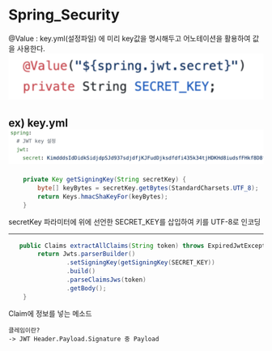# Spring_Security

@Value : key.yml(설정파일) 에 미리 key값을 명시해두고 어노테이션을 활용하여 값을 사용한다.
<img src = "img/Value_annotation.png">

ex) key.yml
<img src = "img/key_yml.png">
---

```java
    private Key getSigningKey(String secretKey) {
        byte[] keyBytes = secretKey.getBytes(StandardCharsets.UTF_8);
        return Keys.hmacShaKeyFor(keyBytes);
    }
```

secretKey 파라미터에 위에 선언한 SECRET_KEY를 삽입하여 키를 UTF-8로 인코딩

---
```java
   public Claims extractAllClaims(String token) throws ExpiredJwtException {
        return Jwts.parserBuilder()
                .setSigningKey(getSigningKey(SECRET_KEY))
                .build()
                .parseClaimsJws(token)
                .getBody();
    }
```
Claim에 정보를 넣는 메소드

```
클레임이란?
-> JWT Header.Payload.Signature 중 Payload 
